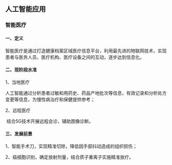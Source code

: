 ## 人工智能应用

### 智能医疗

#### 一、定义

​		智能医疗是通过打造健康档案区域医疗信息平台，利用最先进的物联网技术，实现患者与医务人员、医疗机构、医疗设备之间的互动，逐步达到信息化。

 #### 二、现阶段水准

1、当地医疗

​		人工智能通过分析患者过敏和用药史、药品产地批次等信息，有效记录和分析处方变更等信息，为慢性病治疗和保健提供参考；

2、远程医疗

​		结合5G技术开展远程会诊，辅助图像诊断。



#### 三、发展前景

1、智能手术刀，实现精准切除，降低因手部抖动造成的组织损伤；

2、癌细胞识别，确定放射剂量，结合质子重离子实施精准放疗。

